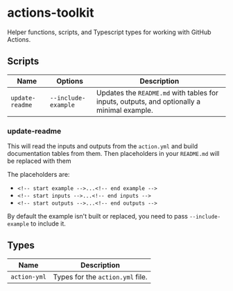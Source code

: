 # actions-toolkit

Helper functions, scripts, and Typescript types for working with GitHub Actions.

## Scripts

Name | Options | Description
-- | -- | --
`update-readme` | `--include-example` | Updates the `README.md` with tables for inputs, outputs, and optionally a minimal example.

### update-readme

This will read the inputs and outputs from the `action.yml` and build documentation tables from them.
Then placeholders in your `README.md` will be replaced with them

The placeholders are:

- `<!-- start example -->...<!-- end example -->`
- `<!-- start inputs -->...<!-- end inputs -->`
- `<!-- start outputs -->...<!-- end outputs -->`

By default the example isn't built or replaced, you need to pass `--include-example` to include it.

## Types

Name | Description
-- | --
`action-yml` | Types for the `action.yml` file.

